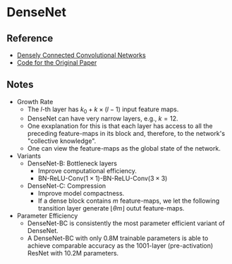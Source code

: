 # DenseNet

## Reference

* [Densely Connected Convolutional Networks](https://arxiv.org/abs/1608.06993)
* [Code for the Original Paper](https://github.com/liuzhuang13/DenseNet)

## Notes

* Growth Rate
    * The $l$-th layer has $k_{0} + k \times (l-1)$ input feature maps.
    * DenseNet can have very narrow layers, e.g., $k = 12$.
    * One exxplanation for this is that each layer has access to all the preceding feature-maps in its block and, therefore, to the network's "collective knowledge".
    * One can view the feature-maps as the global state of the network.
* Variants
    * DenseNet-B: Bottleneck layers
        * Improve computational efficiency.
        * BN-ReLU-Conv($1 \times 1$)-BN-ReLU-Conv($3 \times 3$)
    * DenseNet-C: Compression
        * Improve model compactness.
        * If a dense block contains $m$ feature-maps, we let the following transition layer generate $\lfloor \theta m \rfloor$ outut feature-maps.
* Parameter Efficiency
    * DenseNet-BC is consistently the most parameter efficient variant of DenseNet.
    * A DenseNet-BC with only 0.8M trainable parameters is able to achieve comparable accuracy as the 1001-layer (pre-activation) ResNet with 10.2M parameters.
